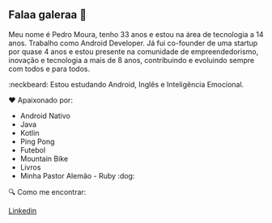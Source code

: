 ## Falaa galeraa 👋

Meu nome é Pedro Moura, tenho 33 anos e estou na área de tecnologia a 14 anos. Trabalho como Android Developer. 
Já fui co-founder de uma startup por quase 4 anos e estou presente na comunidade de empreendedorismo, inovação e tecnologia a mais de 8 anos, contribuindo e evoluindo sempre com todos e para todos.

:neckbeard: Estou estudando Android, Inglês e Inteligência Emocional.

:heart:  Apaixonado por:

<ul>
  <li>Android Nativo</li>
  <li>Java</li>
  <li>Kotlin</li>
  <li>Ping Pong</li>
  <li>Futebol</li>
  <li>Mountain Bike</li>
  <li>Livros</li>
  <li>Minha Pastor Alemão - Ruby :dog: </li>
</ul>

:mag:  Como me encontrar: 

<a href='https://www.linkedin.com/in/pedromourasistemas'>Linkedin</a>

<!--
**pedromourasistemas/pedromourasistemas** is a ✨ _special_ ✨ repository because its `README.md` (this file) appears on your GitHub profile.

Here are some ideas to get you started:

- 🔭 I’m currently working on ...
- 🌱 I’m currently learning ...
- 👯 I’m looking to collaborate on ...
- 🤔 I’m looking for help with ...
- 💬 Ask me about ...
- 📫 How to reach me: ...
- 😄 Pronouns: ...
- ⚡ Fun fact: ...
-->
